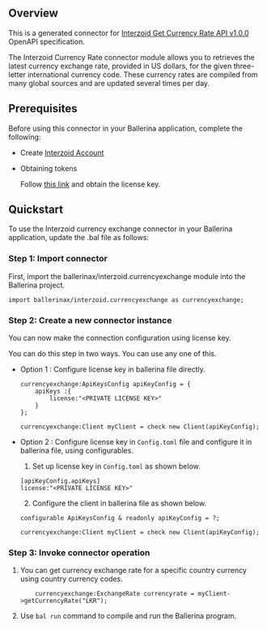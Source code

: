 ## Overview

This is a generated connector for [Interzoid Get Currency Rate API v1.0.0](https://www.interzoid.com/services/getcurrencyrate) OpenAPI specification.

The Interzoid Currency Rate connector module allows you to retrieves the latest currency exchange rate, provided in US dollars, for the given three-letter international currency code. These currency rates are compiled from many global sources and are updated several times per day.

## Prerequisites
Before using this connector in your Ballerina application, complete the following:
* Create [Interzoid Account](https://www.interzoid.com/register)
* Obtaining tokens
        
    Follow [this link](https://www.interzoid.com/account) and obtain the license key.


## Quickstart

To use the Interzoid currency exchange connector in your Ballerina application, update the .bal file as follows:
### Step 1: Import connector
First, import the ballerinax/interzoid.currencyexchange module into the Ballerina project.

```ballerina
import ballerinax/interzoid.currencyexchange as currencyexchange;
```

### Step 2: Create a new connector instance
You can now make the connection configuration using license key.

You can do this step in two ways. You can use any one of this.

- Option 1 :
    Configure license key in ballerina file directly. 

    ```ballerina
    currencyexchange:ApiKeysConfig apiKeyConfig = {
        apiKeys :{
            license:"<PRIVATE LICENSE KEY>"
        }
    };

    currencyexchange:Client myClient = check new Client(apiKeyConfig);
    ```

- Option 2 :
    Configure license key in `Config.toml` file and configure it in ballerina file, using configurables. 

    1. Set up license key in `Config.toml` as shown below.
    ```
    [apiKeyConfig.apiKeys]
    license:"<PRIVATE LICENSE KEY>"
    ```

    2. Configure the client in ballerina file as shown below.
    ```ballerina
    configurable ApiKeysConfig & readonly apiKeyConfig = ?;

    currencyexchange:Client myClient = check new Client(apiKeyConfig);
    ```

### Step 3: Invoke connector operation
1. You can get currency exchange rate for a specific country currency using country currency codes.
    ```ballerina
        currencyexchange:ExchangeRate currencyrate = myClient->getCurrencyRate("LKR");
    ```
2. Use `bal run` command to compile and run the Ballerina program. 